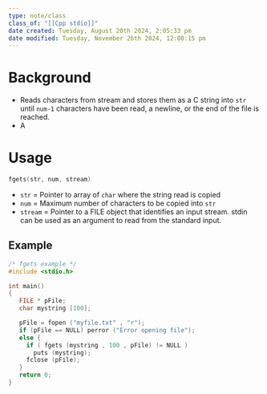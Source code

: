 ```yaml
---
type: note/class
class_of: "[[Cpp stdio]]"
date created: Tuesday, August 20th 2024, 2:05:33 pm
date modified: Tuesday, November 26th 2024, 12:08:15 pm
---
```

# Background
- Reads characters from stream and stores them as a C string into `str` until `num-1` characters have been read, a newline, or the end of the file is reached. 
- A

# Usage
```cpp
fgets(str, num, stream)
```
- `str` = Pointer to array of `char` where the string read is copied
- `num` = Maximum number of characters to be copied into `str`
- `stream` = Pointer to a FILE object that identifies an input stream. stdin can be used as an argument to read from the standard input. 

## Example
```cpp
/* fgets example */
#include <stdio.h>

int main()
{
   FILE * pFile;
   char mystring [100];

   pFile = fopen ("myfile.txt" , "r");
   if (pFile == NULL) perror ("Error opening file");
   else {
     if ( fgets (mystring , 100 , pFile) != NULL )
       puts (mystring);
     fclose (pFile);
   }
   return 0;
}
```